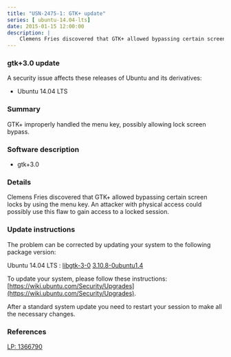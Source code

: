 ```yaml
---
title: "USN-2475-1: GTK+ update"
series: [ ubuntu-14.04-lts]
date: 2015-01-15 12:00:00
description: |
    Clemens Fries discovered that GTK+ allowed bypassing certain screen locks by using the menu key. An attacker with physical access could possibly use this flaw to gain access to a locked session. 
--- 
```

 
### gtk+3.0 update

A security issue affects these releases of Ubuntu and its derivatives:

* Ubuntu 14.04 LTS

### Summary

GTK+ improperly handled the menu key, possibly allowing lock screen bypass. 

### Software description

* gtk+3.0 

### Details

Clemens Fries discovered that GTK+ allowed bypassing certain screen locks by using the menu key. An attacker with physical access could possibly use this flaw to gain access to a locked session. 

### Update instructions

The problem can be corrected by updating your system to the following package version:

Ubuntu 14.04 LTS
 : [libgtk-3-0](https://launchpad.net/ubuntu/+source/gtk+3.0) <span> [3.10.8-0ubuntu1.4](https://launchpad.net/ubuntu/+source/gtk+3.0/3.10.8-0ubuntu1.4) </span> 

To update your system, please follow these instructions: [https://wiki.ubuntu.com/Security/Upgrades](https://wiki.ubuntu.com/Security/Upgrades).

After a standard system update you need to restart your session to make all the necessary changes. 

### References

 [LP: 1366790](https://launchpad.net/bugs/1366790)
 
